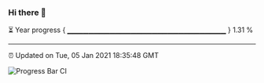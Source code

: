 ### Hi there 👋

⏳ Year progress { ▁▁▁▁▁▁▁▁▁▁▁▁▁▁▁▁▁▁▁▁▁▁▁▁▁▁▁▁▁▁ } 1.31 %

---

⏰ Updated on Tue, 05 Jan 2021 18:35:48 GMT

![Progress Bar CI](https://github.com/liununu/liununu/workflows/Progress%20Bar%20CI/badge.svg)
